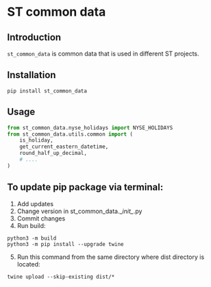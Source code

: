 # ST common data

## Introduction

`st_common_data` is common data that is used in different ST projects.
## Installation

```shell
pip install st_common_data
```

## Usage

```python
from st_common_data.nyse_holidays import NYSE_HOLIDAYS
from st_common_data.utils.common import (
    is_holiday,
    get_current_eastern_datetime,
    round_half_up_decimal,
    # ....     
)
```

## To update pip package via terminal:

1) Add updates
2) Change version in st_common_data.\__init\__.py
3) Commit changes
4) Run build:
```
python3 -m build
python3 -m pip install --upgrade twine
```

5) Run this command from the same directory where dist directory is located:
```
twine upload --skip-existing dist/*
```
